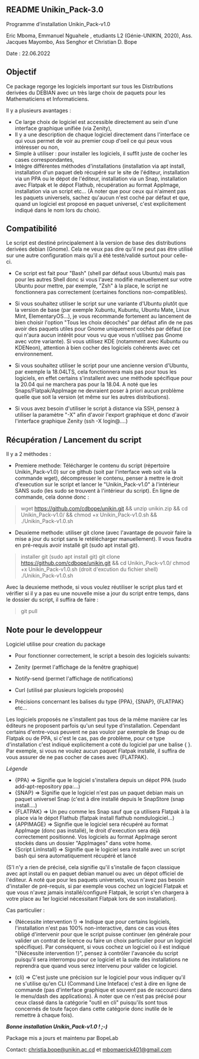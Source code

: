 ## README Unikin_Pack-3.0
Programme d'installation Unikin_Pack-v1.0

Eric Mboma, Emmanuel Nguahele , etudiants L2 (Génie-UNIKIN, 2020), Ass. Jacques Mayombo, Ass Senghor et Christian D. Bope

Date : 22.06.2022

## Objectif ##

Ce package regorge les logiciels important sur tous les Distributions derivées du DEBIAN avec un très large choix de paquets pour les Mathematiciens  et Informaticiens.

Il y a plusieurs avantages :

- Ce large choix de logiciel est accessible directement au sein d'une interface graphique unifiée (via Zenity),
- Il y a une description de chaque logiciel directement dans l'interface ce qui vous permet de voir au premier coup d'oeil ce qui peux vous intéresser ou non,
- Simple à utiliser : pour installer les logiciels, il suffit juste de cocher les cases correspondantes,
- Intègre différentes méthodes d'installations (installation via apt install, installation d'un paquet deb récupéré sur le site de l'éditeur, installation via un PPA ou le dépot de l'éditeur, installation via un Snap, installation avec Flatpak et le dépot Flathub, récupération au format AppImage, installation via un script etc...
(À noter que pour ceux qui n'aiment pas les paquets universels, sachez qu'aucun n'est coché par défaut et que, quand un logiciel est proposé en paquet universel, c'est explicitement indiqué dans le nom lors du choix).


## Compatibilité ##

Le script est destiné principalement à la version de base des distributions derivées debian (Gnome).
Cela ne veux pas dire qu'il ne peut pas être utilisé sur une autre configuration mais qu'il a été testé/validé surtout pour celle-ci.

- Ce script est fait pour "Bash" (shell par défaut sous Ubuntu) mais pas pour les autres Shell donc si vous l'avez modifié manuellement sur votre Ubuntu pour mettre, par exemple, "Zsh" à la place, le script ne fonctionnera pas correctement (certaines fonctions non-compatibles).

- Si vous souhaitez utiliser le script sur une variante d'Ubuntu plutôt que la version de base (par exemple Xubuntu, Kubuntu, Ubuntu Mate, Linux Mint, ElementaryOS...), je vous recommande fortement au lancement de bien choisir l'option "Tous les choix décochés" par défaut afin de ne pas avoir des paquets utiles pour Gnome uniquement cochés par défaut (ce qui n'aura aucun intérêt pour vous vu que vous n'utilisez pas Gnome avec votre variante). Si vous utilisez KDE (notamment avec Kubuntu ou KDENeon), attention à bien cocher des logiciels cohérents avec cet environnement.

- Si vous souhaitez utiliser le script pour une ancienne version d'Ubuntu, par exemple la 18.04LTS, cela fonctionnera mais pas pour tous les logiciels, en effet certains s'installent avec une méthode spécifique pour la 20.04 qui ne marchera pas pour la 18.04. A noté que les Snaps/Flatpak/AppImage ne devraient poser à priori aucun problème quelle que soit la version (et même sur les autres distributions).

- Si vous avez besoin d'utiliser le script à distance via SSH, pensez à utiliser la paramètre "-X" afin d'avoir l'export graphique et donc d'avoir l'interface graphique Zenity (ssh -X login@....)

## Récupération / Lancement du script

Il y a 2 méthodes :

- Premiere methode: Télécharger le contenu du script (répertoire Unikin_Pack-v1.0) sur ce github (soit par l'interface web soit via la commande wget), décompresser le contenu, penser à mettre le droit d'execution sur le script et lancer le "Unikin_Pack-v1.0" à l'intérieur SANS sudo (les sudo se trouvent à l'intérieur du script). En ligne de commande, cela donne donc :

> wget https://github.com/cdbope/unikin.git &&
> unzip unikin.zip && 
> cd Unikin_Pack-v1.0/ && chmod +x Unikin_Pack-v1.0.sh &&
> ./Unikin_Pack-v1.0.sh

- Deuxieme methode: utiliser git clone (avec l'avantage de pouvoir faire la mise a jour du script sans le retélécharger manuellement). Il vous faudra en pré-requis avoir installé git (sudo apt install git).

> installer git (sudo apt install git) 
> git clone https://github.com/cdbope/unikin.git && cd Unikin_Pack-v1.0/ 
> chmod +x Unikin_Pack-v1.0.sh (droit d'excution du fichier shell)
> ./Unikin_Pack-v1.0.sh

Avec la deuxieme methode, si vous voulez réutiliser le script plus tard et vérifier si il y a pas eu une nouvelle mise a jour du script entre temps, dans le dossier du script, il suffira de faire :
> git pull


## Note pour le developpeur

Logiciel utilise pour creation du package 

- Pour fonctionner correctement, le script a besoin des logiciels suivants: 

- Zenity (permet l'affichage de la fenêtre graphique)
- Notify-send (permet l'affichage de notifications)
- Curl (utilisé par plusieurs logiciels proposés)

- Précisions concernant les balises du type {PPA}, {SNAP}, {FLATPAK} etc...

Les logiciels proposés ne s'installent pas tous de la même manière car les éditeurs ne proposent parfois qu'un seul type d'installation. Cependant certains d'entre-vous peuvent ne pas vouloir par exemple de Snap ou de Flatpak ou de PPA, si c'est le cas, pas de problème, pour ce type d'installation c'est indiqué explicitement a coté du logiciel par une balise { }. Par exemple, si vous ne voulez aucun paquet Flatpak installé, il suffira de vous assurer de ne pas cocher de cases avec {FLATPAK}.

_Légende_
- {PPA} => Signifie que le logiciel s'installera depuis un dépot PPA (sudo add-apt-repository ppa:...)
- {SNAP} => Signifie que le logiciel n'est pas un paquet debian mais un paquet universel Snap (c'est à dire installé depuis le SnapStore (snap install....)
- {FLATPAK} => Un peu comme les Snap sauf que ça utilisera Flatpak à la place via le dépot Flathub (flatpak install flathub nomdulogiciel...)
- {APPIMAGE} => Signifie que le logiciel sera récupéré au format AppImage (donc pas installé), le droit d'execution sera déjà correctement positionné. Vos logiciels au format AppImage seront stockés dans un dossier "AppImages" dans votre home.
- {Script LinInstall} => Signifie que le logiciel sera installé avec un script bash qui sera automatiquement récupéré et lancé

(S'l n'y a rien de précisé, cela signifie qu'il s'installe de façon classique avec apt install ou en paquet debian manuel ou avec un dépot officiel de l'éditeur. A noté que pour les paquets universels, vous n'avez pas besoin d'installer de pré-requis, si par exemple vous cochez un logiciel Flatpak et que vous n'avez jamais installé/configuré Flatpak, le script s'en chargera à votre place au 1er logiciel nécessitant Flatpak lors de son installation).

Cas particulier :

- {Nécessite intervention !} => Indique que pour certains logiciels, l'installation n'est pas 100% non-interactive, dans ce cas vous êtes obligé d'intervenir pour que le script puisse continuer (en générale pour valider un contrat de licence ou faire un choix particulier pour un logiciel spécifique).
Par conséquent, si vous cochez un logiciel où il est indiqué "{Nécessite intervention !}", pensez à contrôler l'avancée du script puisqu'il sera interrompu pour ce logiciel et la suite des installations ne reprendra que quand vous serez intervenu pour valider ce logiciel.

- (cli) => C'est juste une précision sur le logiciel pour vous indiquer qu'il ne s'utilise qu'en CLI (Command Line Inteface) c'est à dire en ligne de commande (pas d'interface graphique et souvent pas de raccourci dans le menu/dash des applications). À noter que ce n'est pas précisé pour ceux classé dans la catégorie "outil en cli" puisqu'ils sont tous concernés de toute façon dans cette catégorie donc inutile de le remettre à chaque fois).

***Bonne installation Unikin_Pack-v1.0 ! ;-)***

Package mis a jours et maintenu par BopeLab

Contact: christia.bope@unikin.ac.cd et mbomaerick401@gmail.com
